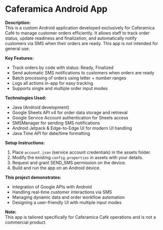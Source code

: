 # Caferamica Android App

**Description:**  
This is a custom Android application developed exclusively for Caferamica Café to manage customer orders efficiently. It allows staff to track order status, update readiness and finalization, and automatically notify customers via SMS when their orders are ready. This app is not intended for general use.

**Key Features:**  
- Track orders by code with status: Ready, Finalized  
- Send automatic SMS notifications to customers when orders are ready  
- Batch processing of orders using letter + number ranges  
- Logs all actions in-app for easy tracking  
- Supports single and multiple order input modes  

**Technologies Used:**  
- Java (Android development)  
- Google Sheets API v4 for order data storage and retrieval  
- Google Service Account authentication for Sheets access  
- SMSManager for sending SMS notifications  
- Android Jetpack & Edge-to-Edge UI for modern UI handling  
- Java Time API for date/time formatting  

**Setup Instructions:**  
1. Place `account.json` (service account credentials) in the assets folder.  
2. Modify the existing `config.properties` in assets with your details.  
3. Request and grant SEND_SMS permission on the device.  
4. Build and run the app on an Android device.  

**This project demonstrates:**  
- Integration of Google APIs with Android  
- Handling real-time customer interactions via SMS  
- Managing dynamic data and order workflow automation  
- Designing a user-friendly UI with multiple input modes  

**Note:**  
This app is tailored specifically for Caferamica Café operations and is not a commercial product.
